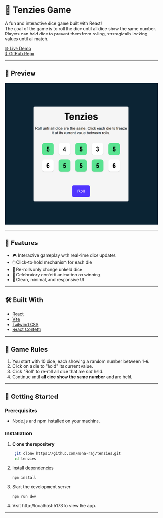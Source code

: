 # 🎲 Tenzies Game

A fun and interactive dice game built with React!  
The goal of the game is to roll the dice until all dice show the same number.  
Players can hold dice to prevent them from rolling, strategically locking values until all match.

[🌐 Live Demo](https://monaraj.com/tenzies)  
[🔗 GitHub Repo](https://github.com/mona-raj/tenzies)

---

## 📸 Preview

![Tenzies Game Screenshot](public/Tenzies%20Preview.png)

---

## 🚀 Features

- 🎮 Interactive gameplay with real-time dice updates
- 🖱️ Click-to-hold mechanism for each die
- 🔁 Re-rolls only change unheld dice
- 🎉 Celebratory confetti animation on winning
- 🌙 Clean, minimal, and responsive UI

---

## 🛠️ Built With

- [React](https://reactjs.org/)
- [Vite](https://vitejs.dev/)
- [Tailwind CSS](https://tailwindcss.com/)
- [React Confetti](https://www.npmjs.com/package/react-confetti)

---

## 🧠 Game Rules

1. You start with 10 dice, each showing a random number between 1–6.
2. Click on a die to "hold" its current value.
3. Click "Roll" to re-roll all dice that are *not* held.
4. Continue until **all dice show the same number** and are held.

---

## 📂 Getting Started

### Prerequisites

- Node.js and npm installed on your machine.

### Installation

1. **Clone the repository**
   ```bash
    git clone https://github.com/mona-raj/tenzies.git
    cd tenzies
   ```
2. Install dependencies
    ```bash
    npm install
    ```
3. Start the development server
    ```bash
    npm run dev
    ```
4. Visit http://localhost:5173 to view the app.

---
